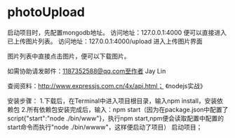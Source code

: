 # photoUpload
启动项目时，先配置mongodb地址。
访问地址：127.0.0.1:4000 便可以直接进入已上传图片列表。
访问地址：127.0.0.1:4000/upload 进入上传图片界面

图片列表中直接点击图片，便可以下载图片。

如需协助请发邮件：1187352588@qq.com至作者 Jay Lin

查阅资料：http://www.expressjs.com.cn/4x/api.html；
        《nodejs实战》

安装步骤：
1.下载后，在Terminal中进入项目根目录，输入npm install，安装依赖包
2.所有依赖包安装完成后，输入：npm start（因为在package.json中配置了script{"start":"node ./bin/www"}，执行npm start,npm便会读取配置中配置的start命令而执行"node ./bin/wwww"，这样便启动了项目）  启动项目；